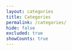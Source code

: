 ```yaml
---
layout: categories
title: Categories
permalink: /categories/
hide: false
excluded: true
showCounts: true
---
```

